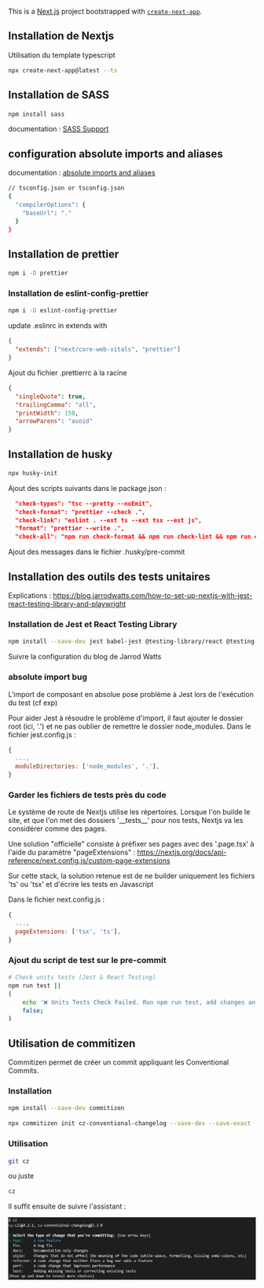 This is a [Next.js](https://nextjs.org/) project bootstrapped with [`create-next-app`](https://github.com/vercel/next.js/tree/canary/packages/create-next-app).

## Installation de Nextjs

Utilisation du template typescript

```bash
npx create-next-app@latest --ts
```

## Installation de SASS

```bash
npm install sass
```

documentation : [SASS Support](https://nextjs.org/docs/basic-features/built-in-css-support#sass-support)

## configuration absolute imports and aliases

documentation : [absolute imports and aliases](https://nextjs.org/blog/next-9-4#absolute-imports-and-aliases)

```bash
// tsconfig.json or tsconfig.json
{
  "compilerOptions": {
    "baseUrl": "."
  }
}

```

## Installation de prettier

```bash
npm i -D prettier
```

### Installation de eslint-config-prettier

```bash
npm i -D eslint-config-prettier
```

update .eslinrc in extends with

```json
{
  "extends": ["next/core-web-vitals", "prettier"]
}
```

Ajout du fichier .prettierrc à la racine

```json
{
  "singleQuote": true,
  "trailingComma": "all",
  "printWidth": 150,
  "arrowParens": "avoid"
}
```

## Installation de husky

```bash
npx husky-init
```

Ajout des scripts suivants dans le package.json :

```json
  "check-types": "tsc --pretty --noEmit",
  "check-format": "prettier --check .",
  "check-link": "eslint . --ext ts --ext tsx --ext js",
  "format": "prettier --write .",
  "check-all": "npm run check-format && npm run check-lint && npm run check-types && npm run build"'
```

Ajout des messages dans le fichier .husky/pre-commit

## Installation des outils des tests unitaires

Explications : https://blog.jarrodwatts.com/how-to-set-up-nextjs-with-jest-react-testing-library-and-playwright

### Installation de Jest et React Testing Library

```bash
npm install --save-dev jest babel-jest @testing-library/react @testing-library/jest-dom identity-obj-proxy react-test-renderer
```

Suivre la configuration du blog de Jarrod Watts

### absolute import bug

L'import de composant en absolue pose problème à Jest lors de l'exécution du test (cf exp)

Pour aider Jest à résoudre le problème d'import, il faut ajouter le dossier root (ici, '.') et ne pas oublier de remettre le dossier node_modules.
Dans le fichier jest.config.js :

```javascript
{
  ...,
  moduleDirectories: ['node_modules', '.'],
}
```

### Garder les fichiers de tests près du code

Le système de route de Nextjs utilise les répertoires.
Lorsque l'on builde le site, et que l'on met des dossiers '\_\_tests\_\_' pour nos tests, Nextjs va les considérer comme des pages.

Une solution "officielle" consiste à préfixer ses pages avec des '.page.tsx' à l'aide du paramètre "pageExtensions" : https://nextjs.org/docs/api-reference/next.config.js/custom-page-extensions

Sur cette stack, la solution retenue est de ne builder uniquement les fichiers 'ts' ou 'tsx' et d'écrire les tests en Javascript

Dans le fichier next.config.js :

```javascript
{
  ...,
  pageExtensions: ['tsx', 'ts'],
}

```

<!---

```javascript
// solution de surcharge webpack non utilisée ici, permet d'ignorer les fichiers .test.js mais des pages __tests__ sont tout de même générées
webpack: (config, { dev }) => {
    config.module.rules.push({
      test: /\.test.js$/,
      loader: 'ignore-loader',
    });

    return config;
  },
```

-->

### Ajout du script de test sur le pre-commit

```bash
# Check units tests (Jest & React Testing)
npm run test ||
(
    echo '❌ Units Tests Check Failed. Run npm run test, add changes and try commit again.';
    false;
)
```

## Utilisation de commitizen

Commitizen permet de créer un commit appliquant les Conventional Commits.

### Installation

```bash
npm install --save-dev commitizen
```

```bash
npx commitizen init cz-conventional-changelog --save-dev --save-exact
```

### Utilisation

```bash
git cz
```

ou juste

```bash
cz
```

Il suffit ensuite de suivre l'assistant :

![commitizen](./img/commitizen-prompt.jpg)

